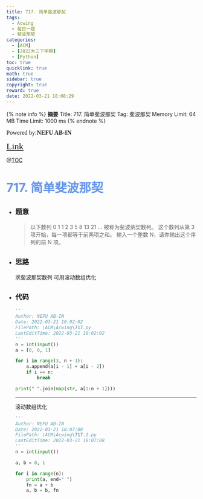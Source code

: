 ```yaml
---
title: 717. 简单斐波那契
tags:
  - Acwing
  - 每日一题
  - 斐波那契
categories:
  - [ACM]
  - [2022大三下学期]
  - [Python]
toc: true
quicklink: true
math: true
sidebar: true
copyright: true
reward: true
date: 2022-03-21 18:08:29
---
```



{% note info %}
**摘要**
Title: 717. 简单斐波那契
Tag: 斐波那契
Memory Limit: 64 MB
Time Limit: 1000 ms
{% endnote %}
<!-- more -->

<font size=3 face=楷体>Powered by:**NEFU AB-IN**</font>

<font color=#FFA500 size=5 face=楷体>[Link](https://www.acwing.com/problem/content/719/)</font>

@[TOC](文章目录)

# <font color=#6495ED size=6>717. 简单斐波那契</font>

* ## <font size=4 face=粗体>题意</font>

  >以下数列 0 1 1 2 3 5 8 13 21 ... 被称为斐波纳契数列。
  >这个数列从第 3 项开始，每一项都等于前两项之和。
  >输入一个整数 N，请你输出这个序列的前 N 项。 

* ## <font size=4 face=粗体>思路</font>

  求斐波那契数列
  可用滚动数组优化

* ## <font size=4 face=粗体>代码</font>

  ```python
  '''
  Author: NEFU AB-IN
  Date: 2022-03-21 18:02:02
  FilePath: \ACM\Acwing\717.py
  LastEditTime: 2022-03-21 18:02:02
  '''
  n = int(input())
  a = [0, 0, 1]

  for i in range(3, n + 1):
      a.append(a[i - 1] + a[i - 2])
      if i == n:
          break

  print(" ".join(map(str, a[1:n + 1])))

  ```

  ****
  滚动数组优化
  ```python
  '''
  Author: NEFU AB-IN
  Date: 2022-03-21 18:07:08
  FilePath: \ACM\Acwing\717.1.py
  LastEditTime: 2022-03-21 18:07:08
  '''
  n = int(input())

  a, b = 0, 1

  for i in range(n):
      print(a, end=" ")
      fn = a + b
      a, b = b, fn
  ```